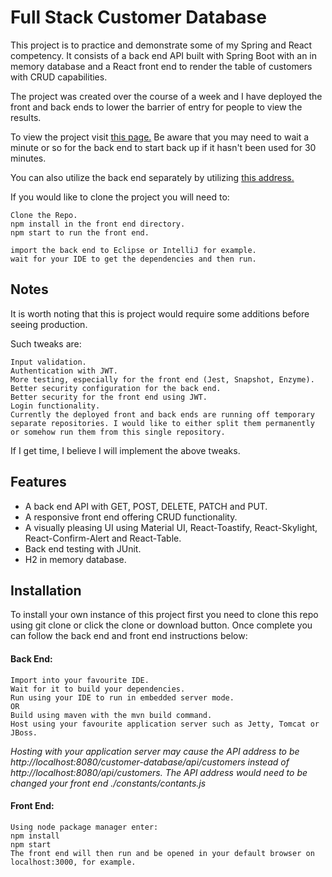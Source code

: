 Full Stack Customer Database
========

This project is to practice and demonstrate some of my Spring and React competency. It consists of a back end API built with Spring Boot with an in memory database and a React front end to render the table of customers with CRUD capabilities.

The project was created over the course of a week and I have deployed the front and back ends to lower the barrier of entry for people to view the results.

To view the project visit [this page.](https://trevh86.github.io/CustomerDatabaseFrontEnd/) Be aware that you may need to wait a minute or so for the back end to start back up if it hasn't been used for 30 minutes.

You can also utilize the back end separately by utilizing [this address.](https://customer-database-backend.herokuapp.com/api/customers)


If you would like to clone the project you will need to:

    
    Clone the Repo.
    npm install in the front end directory.
    npm start to run the front end.

    import the back end to Eclipse or IntelliJ for example.
    wait for your IDE to get the dependencies and then run.

## Notes
It is worth noting that this is project would require some additions before seeing production.

Such tweaks are:

    Input validation.
    Authentication with JWT.
    More testing, especially for the front end (Jest, Snapshot, Enzyme).
    Better security configuration for the back end.
    Better security for the front end using JWT.
    Login functionality.
    Currently the deployed front and back ends are running off temporary separate repositories. I would like to either split them permanently or somehow run them from this single repository.
If I get time, I believe I will implement the above tweaks.

Features
--------

- A back end API with GET, POST, DELETE, PATCH and PUT.
- A responsive front end offering CRUD functionality.
- A visually pleasing UI using Material UI, React-Toastify, React-Skylight, React-Confirm-Alert and React-Table.
- Back end testing with JUnit.
- H2 in memory database.

Installation
------------

To install your own instance of this project first you need to clone this repo using git clone or click the clone or download button. Once complete you can follow the back end and front end instructions below:

#### Back End:
    Import into your favourite IDE.
    Wait for it to build your dependencies.
    Run using your IDE to run in embedded server mode.
    OR
    Build using maven with the mvn build command.
    Host using your favourite application server such as Jetty, Tomcat or JBoss.
_Hosting with your application server may cause the API address to be http://localhost:8080/customer-database/api/customers
    instead of http://localhost:8080/api/customers. The API address would need to be changed your front end ./constants/contants.js_

#### Front End:
    Using node package manager enter:
    npm install
    npm start
    The front end will then run and be opened in your default browser on localhost:3000, for example.

